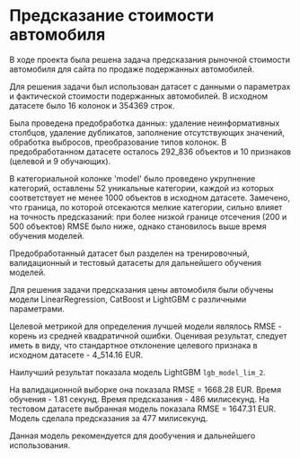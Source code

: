 # Предсказание стоимости автомобиля

В ходе проекта была решена задача предсказания рыночной стоимости автомобиля для сайта по продаже подержанных автомобилей.

Для решения задачи был использован датасет с данными о параметрах и фактической стоимости подержанных автомобилей. В исходном датасете было 16 колонок и 354369 строк.

Была проведена предобработка данных: удаление неинформативных столбцов, удаление дубликатов, заполнение отсутствующих значений, обработка выбросов, преобразование типов колонок. В предобработанном датасете осталось 292_836 объектов и 10 признаков (целевой и 9 обучающих).

В категориальной колонке 'model' было проведено укрупнение категорий, оставлены 52 уникальные категории, каждой из которых соответствует не менее 1000 объектов в исходном датасете. Замечено, что граница, по которой отсекаются мелкие категории, сильно влияет на точность предсказаний: при более низкой границе отсечения (200 и 500 объектов) RMSE было ниже, однако становилось выше время обучения моделей.

Предобработанный датасет был разделен на тренировочный, валидационный и тестовый датасеты для дальнейшего обучения моделей.

Для решения задачи предсказания цены автомобиля были обучены модели LinearRegression, CatBoost и LightGBM с различными параметрами.

Целевой метрикой для определения лучшей модели являлось RMSE - корень из средней квадратичной ошибки. Оценивая результат, следует иметь в виду, что стандартное отклонение целевого признака в исходном датасете - 4_514.16 EUR.

Наилучший результат показала модель LightGBM `lgb_model_lim_2`. 

На валидационной выборке она показала RMSE = 1668.28 EUR. Время обучения - 1.81 секунд. Время предсказания - 486 милисекунд. На тестовом датасете выбранная модель показала RMSE = 1647.31 EUR. Модель сделала предсказания за 477 милисекунд.

Данная модель рекомендуется для дообучения и дальнейшего использования.